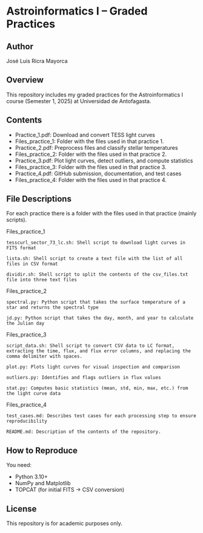 # Astroinformatics I – Graded Practices

## Author
José Luis Ricra Mayorca

## Overview
This repository includes my graded practices for the Astroinformatics I course (Semester 1, 2025) at Universidad de Antofagasta.

## Contents
- Practice_1.pdf: Download and convert TESS light curves
- Files_practice_1: Folder with the files used in that practice 1.
- Practice_2.pdf: Preprocess files and classify stellar temperatures
- Files_practice_2: Folder with the files used in that practice 2.
- Practice_3.pdf: Plot light curves, detect outliers, and compute statistics
- Files_practice_3: Folder with the files used in that practice 3.
- Practice_4.pdf: GitHub submission, documentation, and test cases
- Files_practice_4: Folder with the files used in that practice 4.

## File Descriptions
For each practice there is a folder with the files used in that practice (mainly scripts).

Files_practice_1

    tesscurl_sector_73_lc.sh: Shell script to download light curves in FITS format
    
    lista.sh: Shell script to create a text file with the list of all files in CSV format
    
    dividir.sh: Shell script to split the contents of the csv_files.txt file into three text files

Files_practice_2

    spectral.py: Python script that takes the surface temperature of a star and returns the spectral type
    
    jd.py: Python script that takes the day, month, and year to calculate the Julian day

Files_practice_3 

    script_data.sh: Shell script to convert CSV data to LC format, extracting the time, flux, and flux error columns, and replacing the comma delimiter with spaces.
    
    plot.py: Plots light curves for visual inspection and comparison
    
    outliers.py: Identifies and flags outliers in flux values
    
    stat.py: Computes basic statistics (mean, std, min, max, etc.) from the light curve data  

Files_practice_4 

    test_cases.md: Describes test cases for each processing step to ensure reproducibility
    
    README.md: Description of the contents of the repository.

## How to Reproduce
You need:
- Python 3.10+
- NumPy and Matplotlib
- TOPCAT (for initial FITS → CSV conversion)

## License
This repository is for academic purposes only.
